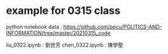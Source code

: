 # example for 0315 class
python notebook data : https://github.com/pecu/POLITICS-AND-INFORMATION/tree/master/20210315_code

liu_0322.ipynb : 劉世芳
chen_0322.ipynb : 陳學聖
